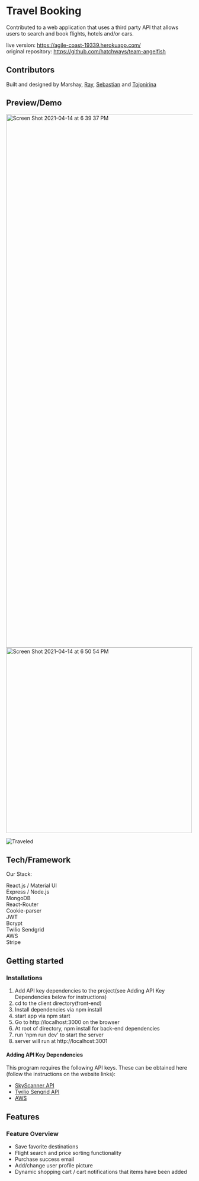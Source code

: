 # Travel Booking

Contributed to a web application that uses a third party API that allows users to search and book flights, hotels and/or cars. 

live version: https://agile-coast-19339.herokuapp.com/ <br/>
original repository: https://github.com/hatchways/team-angelfish

## Contributors

Built and designed by Marshay, [Ray](https://github.com/BoomBoomRay), [Sebastian](https://github.com/gbudjeakp) and [Tojonirina](https://github.com/Tojonirina4)

## Preview/Demo

<img width="1440" alt="Screen Shot 2021-04-14 at 6 39 37 PM" src="https://user-images.githubusercontent.com/65259996/114791690-e7667f80-9d54-11eb-893c-4f5c688bd428.png">

<img width="501" alt="Screen Shot 2021-04-14 at 6 50 54 PM" src="https://user-images.githubusercontent.com/65259996/114791709-ef262400-9d54-11eb-8e43-c657d1aba8ff.png">

![Traveled](https://user-images.githubusercontent.com/65259996/114809256-d418db80-9d77-11eb-88e7-cb02ca058212.gif)


## Tech/Framework
Our Stack: 

React.js / Material UI <br/>
Express / Node.js <br/>
MongoDB <br/>
React-Router <br/>
Cookie-parser <br/>
JWT <br/>
Bcrypt <br/>
Twilio Sendgrid <br/>
AWS <br/>
Stripe

## Getting started
### Installations

1. Add API key dependencies to the project(see Adding API Key Dependencies below for instructions)
2. cd to the client directory(front-end)
3. Install dependencies via npm install
4. start app via npm start
5. Go to http://localhost:3000 on the browser
6. At root of directory, npm install for back-end dependencies
7. run 'npm run dev' to start the server
8. server will run at http://localhost:3001

#### Adding API Key Dependencies

This program requires the following API keys. These can be obtained here (follow the instructions on the website links):

- [SkyScanner API](https://rapidapi.com/skyscanner/api/skyscanner-flight-search)
- [Twilio Sengrid API](https://sendgrid.com/docs/for-developers/sending-email/api-getting-started/)
- [AWS](https://docs.aws.amazon.com/index.html)

## Features
### Feature Overview

- Save favorite destinations
- Flight search and price sorting functionality
- Purchase success email
- Add/change user profile picture
- Dynamic shopping cart / cart notifications that items have been added
